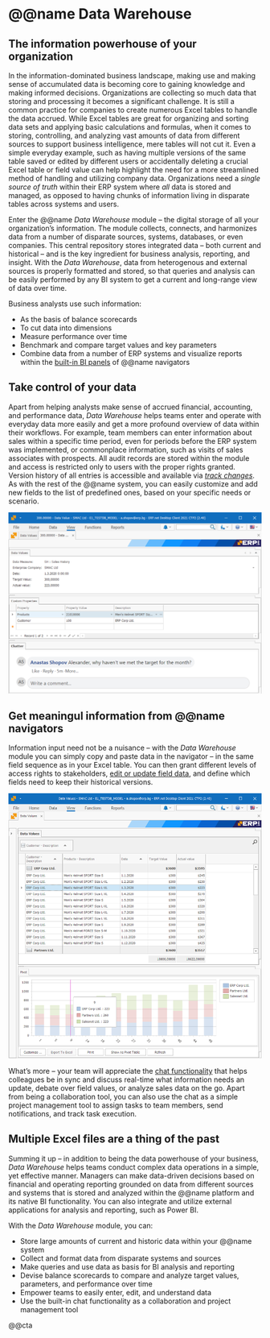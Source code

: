 # @@name Data Warehouse

## The information powerhouse of your organization

In the information-dominated business landscape, making use and making sense of accumulated data is becoming core to gaining knowledge and making informed decisions. 
Organizations are collecting so much data that storing and processing it becomes a significant challenge. 
It is still a common practice for companies to create numerous Excel tables to handle the data accrued. 
While Excel tables are great for organizing and sorting data sets and applying basic calculations and formulas, when it comes to storing, controlling, and analyzing vast amounts of data from different sources to support business intelligence, mere tables will not cut it. 
Even a simple everyday example, such as having multiple versions of the same table saved or edited by different users or accidentally deleting a crucial Excel table or field value can help highlight the need for a more streamlined method of handling and utilizing company data. 
Organizations need a *single source of truth* within their ERP system where *all* data is stored and managed, as opposed to having chunks of information living in disparate tables across systems and users.  

Enter the @@name *Data Warehouse* module – the digital storage of all your organization’s information. 
The module collects, connects, and harmonizes data from a number of disparate sources, systems, databases, or even companies. 
This central repository stores integrated data – both current and historical – and is the key ingredient for business analysis, reporting, and insight. 
With the *Data Warehouse*, data from heterogenous and external sources is properly formatted and stored, so that queries and analysis can be easily performed by any BI system to get a current and long-range view of data over time.  

Business analysts use such information:  

* As the basis of balance scorecards 
* To cut data into dimensions 
* Measure performance over time 
* Benchmark and compare target values and key parameters 
* Combine data from a number of ERP systems and visualize reports within the [built-in BI panels](https://info.erp.net/features/integrations/web-view.html) of @@name navigators  

## Take control of your data

Apart from helping analysts make sense of accrued financial, accounting, and performance data, *Data Warehouse* helps teams enter and operate with everyday data more easily and get a more profound overview of data within their workflows. 
For example, team members can enter information about sales within a specific time period, even for periods before the ERP system was implemented, or commonplace information, such as visits of sales associates with prospects. 
All audit records are stored within the module and access is restricted only to users with the proper rights granted. 
Version history of all entries is accessible and available via [*track changes*](https://docs.erp.net/tech/advanced/data-objects/track-changes.html?q=Track%20changes). 
As with the rest of the @@name system, you can easily customize and add new fields to the list of predefined ones, based on your specific needs or scenario.  

![Data fields](screenshot%201.png)


## Get meaningul information from @@name navigators

Information input need not be a nuisance – with the *Data Warehouse* module you can simply copy and paste data in the navigator – in the same field sequence as in your Excel table. 
You can then grant different levels of access rights to stakeholders, [edit or update field data](https://info.erp.net/features/general/custom-attributes.html), and define which fields need to keep their historical versions.

![Data input](screenshot%202.png)

What’s more – your team will appreciate the [chat functionality](https://info.erp.net/features/community/chatter.html) that helps colleagues be in sync and discuss real-time what information needs an update, debate over field values, or analyze sales data on the go. 
Apart from being a collaboration tool, you can also use the chat as a simple project management tool to assign tasks to team members, send notifications, and track task execution.

## Multiple Excel files are a thing of the past

Summing it up – in addition to being the data powerhouse of your business, *Data Warehouse* helps teams conduct complex data operations in a simple, yet effective manner. 
Managers can make data-driven decisions based on financial and operating reporting grounded on data from different sources and systems that is stored and analyzed within the @@name platform and its native BI functionality. 
You can also integrate and utilize external applications for analysis and reporting, such as Power BI.

With the *Data Warehouse* module, you can:  

* Store large amounts of current and historic data within your @@name system
* Collect and format data from disparate systems and sources
* Make queries and use data as basis for BI analysis and reporting
* Devise balance scorecards to compare and analyze target values, parameters, and performance over time
* Empower teams to easily enter, edit, and understand data
* Use the built-in chat functionality as a collaboration and project management tool  

@@cta

